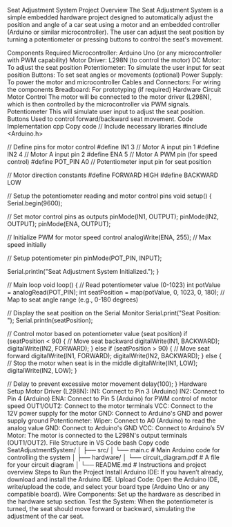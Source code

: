 Seat Adjustment System
Project Overview
The Seat Adjustment System is a simple embedded hardware project designed to automatically adjust the position and angle of a car seat using a motor and an embedded controller (Arduino or similar microcontroller). The user can adjust the seat position by turning a potentiometer or pressing buttons to control the seat's movement.

Components Required
Microcontroller: Arduino Uno (or any microcontroller with PWM capability)
Motor Driver: L298N (to control the motor)
DC Motor: To adjust the seat position
Potentiometer: To simulate the user input for seat position
Buttons: To set seat angles or movements (optional)
Power Supply: To power the motor and microcontroller
Cables and Connectors: For wiring the components
Breadboard: For prototyping (if required)
Hardware Circuit
Motor Control
The motor will be connected to the motor driver (L298N), which is then controlled by the microcontroller via PWM signals.
Potentiometer
This will simulate user input to adjust the seat position.
Buttons
Used to control forward/backward seat movement.
Code Implementation
cpp
Copy code
// Include necessary libraries
#include <Arduino.h>

// Define pins for motor control
#define IN1 3     // Motor A input pin 1
#define IN2 4     // Motor A input pin 2
#define ENA 5     // Motor A PWM pin (for speed control)
#define POT_PIN A0 // Potentiometer input pin for seat position

// Motor direction constants
#define FORWARD HIGH
#define BACKWARD LOW

// Setup the potentiometer reading and motor control pins
void setup() {
  Serial.begin(9600);
  
  // Set motor control pins as outputs
  pinMode(IN1, OUTPUT);
  pinMode(IN2, OUTPUT);
  pinMode(ENA, OUTPUT);
  
  // Initialize PWM for motor speed control
  analogWrite(ENA, 255); // Max speed initially
  
  // Setup potentiometer pin
  pinMode(POT_PIN, INPUT);
  
  Serial.println("Seat Adjustment System Initialized.");
}

// Main loop
void loop() {
  // Read potentiometer value (0-1023)
  int potValue = analogRead(POT_PIN);
  int seatPosition = map(potValue, 0, 1023, 0, 180); // Map to seat angle range (e.g., 0-180 degrees)

  // Display the seat position on the Serial Monitor
  Serial.print("Seat Position: ");
  Serial.println(seatPosition);

  // Control motor based on potentiometer value (seat position)
  if (seatPosition < 90) {
    // Move seat backward
    digitalWrite(IN1, BACKWARD);
    digitalWrite(IN2, FORWARD);
  } else if (seatPosition > 90) {
    // Move seat forward
    digitalWrite(IN1, FORWARD);
    digitalWrite(IN2, BACKWARD);
  } else {
    // Stop the motor when seat is in the middle
    digitalWrite(IN1, LOW);
    digitalWrite(IN2, LOW);
  }

  // Delay to prevent excessive motor movement
  delay(100);
}
Hardware Setup
Motor Driver (L298N):
IN1: Connect to Pin 3 (Arduino)
IN2: Connect to Pin 4 (Arduino)
ENA: Connect to Pin 5 (Arduino) for PWM control of motor speed
OUT1/OUT2: Connect to the motor terminals
VCC: Connect to the 12V power supply for the motor
GND: Connect to Arduino's GND and power supply ground
Potentiometer:
Wiper: Connect to A0 (Arduino) to read the analog value
GND: Connect to Arduino's GND
VCC: Connect to Arduino’s 5V
Motor:
The motor is connected to the L298N's output terminals (OUT1/OUT2).
File Structure in VS Code
bash
Copy code
SeatAdjustmentSystem/
│
├── src/
│   └── main.c           # Main Arduino code for controlling the system
│
├── hardware/
│   └── circuit_diagram.pdf # A file for your circuit diagram
│
└── README.md            # Instructions and project overview
Steps to Run the Project
Install Arduino IDE: If you haven’t already, download and install the Arduino IDE.
Upload Code: Open the Arduino IDE, write/upload the code, and select your board type (Arduino Uno or any compatible board).
Wire Components: Set up the hardware as described in the hardware setup section.
Test the System: When the potentiometer is turned, the seat should move forward or backward, simulating the adjustment of the car seat.
